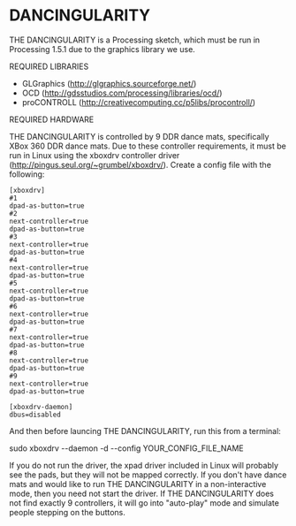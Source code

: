 DANCINGULARITY
==============

THE DANCINGULARITY is a Processing sketch, which must be run in Processing 1.5.1 due to the graphics library we use.

REQUIRED LIBRARIES

* GLGraphics (http://glgraphics.sourceforge.net/)
* OCD (http://gdsstudios.com/processing/libraries/ocd/)
* proCONTROLL (http://creativecomputing.cc/p5libs/procontroll/)

REQUIRED HARDWARE

THE DANCINGULARITY is controlled by 9 DDR dance mats, specifically XBox 360 DDR dance mats. Due to these controller requirements, it must be run in Linux using the xboxdrv controller driver (http://pingus.seul.org/~grumbel/xboxdrv/). Create a config file with the following:

	[xboxdrv]
	#1
	dpad-as-button=true
	#2
	next-controller=true
	dpad-as-button=true
	#3
	next-controller=true
	dpad-as-button=true
	#4
	next-controller=true
	dpad-as-button=true
	#5
	next-controller=true
	dpad-as-button=true
	#6
	next-controller=true
	dpad-as-button=true
	#7
	next-controller=true
	dpad-as-button=true
	#8
	next-controller=true
	dpad-as-button=true
	#9
	next-controller=true
	dpad-as-button=true

	[xboxdrv-daemon]
	dbus=disabled

And then before launcing THE DANCINGULARITY, run this from a terminal: 

sudo xboxdrv --daemon -d --config YOUR_CONFIG_FILE_NAME

If you do not run the driver, the xpad driver included in Linux will probably see the pads, but they will not be mapped correctly. If you don't have dance mats and would like to run THE DANCINGULARITY in a non-interactive mode, then you need not start the driver. If THE DANCINGULARITY does not find exactly 9 controllers, it will go into "auto-play" mode and simulate people stepping on the buttons.



